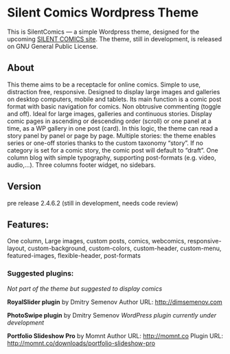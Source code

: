 # Silent Comics Wordpress Theme

This is SilentComics — a simple Wordpress theme, designed for the upcoming [SILENT COMICS site](http://silent-comics.com). The theme, still in development, is released on GNU General Public License.

## About
This theme aims to be a receptacle for online comics. Simple to use, distraction free, responsive. Designed to display large images and galleries on desktop computers, mobile and tablets. Its main function is a comic post format with basic navigation for comics. Non obtrusive commenting (toggle and off). Ideal for large images, galleries and continuous stories. Display comic pages in ascending or descending order (scroll) or one panel at a time, as a WP gallery in one post (card). In this logic, the theme can read a story panel by panel or page by page. Multiple stories: the theme enables series or one-off stories thanks to the custom taxonomy “story”. If no category is set for a comic story, the comic post will default to “draft”. One column blog with simple typography, supporting post-formats (e.g. video, audio,…). Three columns footer widget, no sidebars.

## Version
pre release 2.4.6.2 (still in development, needs code review)

## Features:

One column, Large images, custom posts, comics, webcomics, responsive-layout, custom-background, custom-colors, custom-header, custom-menu, featured-images, flexible-header, post-formats

### Suggested plugins:
*Not part of the theme but suggested to display comics*

**RoyalSlider plugin** by Dmitry Semenov 
Author URL: http://dimsemenov.com

**PhotoSwipe plugin** by Dmitry Semenov 
*WordPress plugin currently under development*

**Portfolio Slideshow Pro** by Momnt
Author URL: http://momnt.co
Plugin URL: http://momnt.co/downloads/portfolio-slideshow-pro


